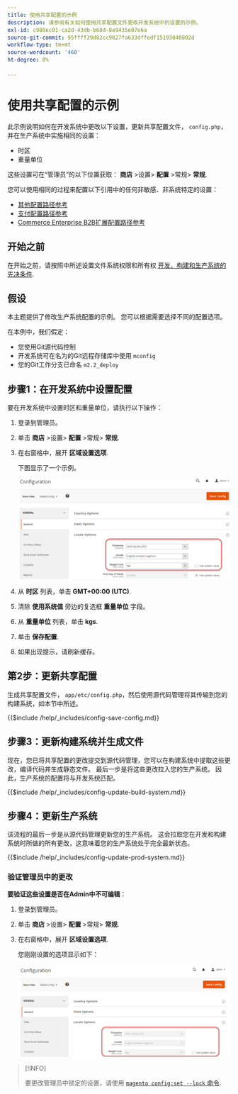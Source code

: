 ```yaml
---
title: 使用共享配置的示例
description: 请参阅有关如何使用共享配置文件更改开发系统中的设置的示例。
exl-id: c980ec01-ca2d-43db-b68d-8e9435e07e6a
source-git-commit: 95ffff39d82cc9027fa633dffedf15193040802d
workflow-type: tm+mt
source-wordcount: '460'
ht-degree: 0%

---
```


# 使用共享配置的示例

此示例说明如何在开发系统中更改以下设置，更新共享配置文件， `config.php`，并在生产系统中实施相同的设置：

- 时区
- 重量单位

这些设置可在“管理员”的以下位置获取： **商店** >设置> **配置** >常规> **常规**.

您可以使用相同的过程来配置以下引用中的任何非敏感、非系统特定的设置：

- [其他配置路径参考](../reference/config-reference-general.md)
- [支付配置路径参考](../reference/config-reference-payment.md)
- [Commerce Enterprise B2B扩展配置路径参考](../reference/config-reference-b2b.md)

## 开始之前

在开始之前，请按照中所述设置文件系统权限和所有权 [开发、构建和生产系统的先决条件](../deployment/prerequisites.md).

## 假设

本主题提供了修改生产系统配置的示例。 您可以根据需要选择不同的配置选项。

在本例中，我们假定：

- 您使用Git源代码控制
- 开发系统可在名为的Git远程存储库中使用 `mconfig`
- 您的Git工作分支已命名 `m2.2_deploy`

## 步骤1：在开发系统中设置配置

要在开发系统中设置时区和重量单位，请执行以下操作：

1. 登录到管理员。
1. 单击 **商店** >设置> **配置** >常规> **常规**.
1. 在右窗格中，展开 **区域设置选项**.

   下图显示了一个示例。

   ![在开发系统中设置区域设置选项](../../assets/configuration/split-deploy-set-locale.png)

1. 从 **时区** 列表，单击 **GMT+00:00 (UTC)**.
1. 清除 **使用系统值** 旁边的复选框 **重量单位** 字段。
1. 从 **重量单位** 列表，单击 **kgs**.
1. 单击 **保存配置**.
1. 如果出现提示，请刷新缓存。

## 第2步：更新共享配置

生成共享配置文件， `app/etc/config.php`，然后使用源代码管理将其传输到您的构建系统，如本节中所述。

{{$include /help/_includes/config-save-config.md}}

## 步骤3：更新构建系统并生成文件

现在，您已将共享配置的更改提交到源代码管理，您可以在构建系统中提取这些更改，编译代码并生成静态文件。 最后一步是将这些更改拉入您的生产系统。 因此，生产系统的配置将与开发系统匹配。

{{$include /help/_includes/config-update-build-system.md}}

## 步骤4：更新生产系统

该流程的最后一步是从源代码管理更新您的生产系统。 这会拉取您在开发和构建系统时所做的所有更改，这意味着您的生产系统处于完全最新状态。

{{$include /help/_includes/config-update-prod-system.md}}

### 验证管理员中的更改

**要验证这些设置是否在Admin中不可编辑**：

1. 登录到管理员。
1. 单击 **商店** >设置> **配置** >常规> **常规**.
1. 在右窗格中，展开 **区域设置选项**.

   您刚刚设置的选项显示如下：

   ![配置选项在管理员中不可编辑](../../assets/configuration/split-deploy-not-editable.png)

>[!INFO]
>
>要更改管理员中锁定的设置，请使用 [`magento config:set --lock` 命令](../cli/set-configuration-values.md).
